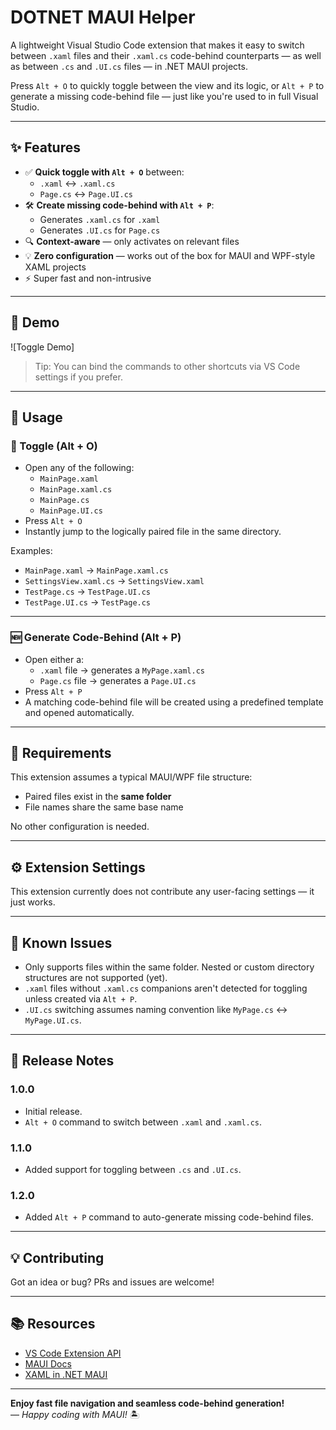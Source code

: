 # DOTNET MAUI Helper

A lightweight Visual Studio Code extension that makes it easy to switch between `.xaml` files and their `.xaml.cs` code-behind counterparts — as well as between `.cs` and `.UI.cs` files — in .NET MAUI projects.

Press `Alt + O` to quickly toggle between the view and its logic, or `Alt + P` to generate a missing code-behind file — just like you're used to in full Visual Studio.

---

## ✨ Features

- ✅ **Quick toggle with `Alt + O`** between:
  - `.xaml` ↔ `.xaml.cs`
  - `Page.cs` ↔ `Page.UI.cs`
- 🛠️ **Create missing code-behind with `Alt + P`**:
  - Generates `.xaml.cs` for `.xaml`
  - Generates `.UI.cs` for `Page.cs`
- 🔍 **Context-aware** — only activates on relevant files
- 💡 **Zero configuration** — works out of the box for MAUI and WPF-style XAML projects
- ⚡ Super fast and non-intrusive

---

## 📸 Demo

![Toggle Demo]

> Tip: You can bind the commands to other shortcuts via VS Code settings if you prefer.

---

## 🔧 Usage

### 🔁 Toggle (Alt + O)

- Open any of the following:
  - `MainPage.xaml`
  - `MainPage.xaml.cs`
  - `MainPage.cs`
  - `MainPage.UI.cs`
- Press `Alt + O`
- Instantly jump to the logically paired file in the same directory.

Examples:

- `MainPage.xaml` → `MainPage.xaml.cs`
- `SettingsView.xaml.cs` → `SettingsView.xaml`
- `TestPage.cs` → `TestPage.UI.cs`
- `TestPage.UI.cs` → `TestPage.cs`

---

### 🆕 Generate Code-Behind (Alt + P)

- Open either a:
  - `.xaml` file → generates a `MyPage.xaml.cs`
  - `Page.cs` file → generates a `Page.UI.cs`
- Press `Alt + P`
- A matching code-behind file will be created using a predefined template and opened automatically.

---

## 🧩 Requirements

This extension assumes a typical MAUI/WPF file structure:
- Paired files exist in the **same folder**
- File names share the same base name

No other configuration is needed.

---

## ⚙️ Extension Settings

This extension currently does not contribute any user-facing settings — it just works.

---

## 🐞 Known Issues

- Only supports files within the same folder. Nested or custom directory structures are not supported (yet).
- `.xaml` files without `.xaml.cs` companions aren't detected for toggling unless created via `Alt + P`.
- `.UI.cs` switching assumes naming convention like `MyPage.cs` ↔ `MyPage.UI.cs`.

---

## 🚀 Release Notes

### 1.0.0
- Initial release.
- `Alt + O` command to switch between `.xaml` and `.xaml.cs`.

### 1.1.0
- Added support for toggling between `.cs` and `.UI.cs`.

### 1.2.0
- Added `Alt + P` command to auto-generate missing code-behind files.

---

## 💡 Contributing

Got an idea or bug? PRs and issues are welcome!

---

## 📚 Resources

- [VS Code Extension API](https://code.visualstudio.com/api)
- [MAUI Docs](https://learn.microsoft.com/en-us/dotnet/maui/)
- [XAML in .NET MAUI](https://learn.microsoft.com/en-us/dotnet/maui/user-interface/)

---

**Enjoy fast file navigation and seamless code-behind generation!**  
— *Happy coding with MAUI!* 🏝️
